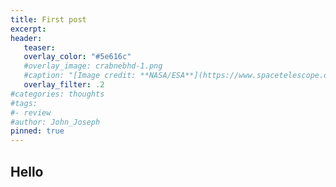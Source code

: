 ```yaml
---
title: First post
excerpt: 
header:
   teaser: 
   overlay_color: "#5e616c"
   #overlay_image: crabnebhd-1.png
   #caption: "[Image credit: **NASA/ESA**](https://www.spacetelescope.org/images/heic0515a/)"
   overlay_filter: .2
#categories: thoughts
#tags:
#- review
#author: John_Joseph
pinned: true
---
```




## Hello
